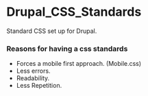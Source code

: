 # Drupal_CSS_Standards
Standard CSS set up for Drupal.

### Reasons for having a css standards
- Forces a mobile first approach. (Mobile.css)
- Less errors.
- Readability.
- Less Repetition.

